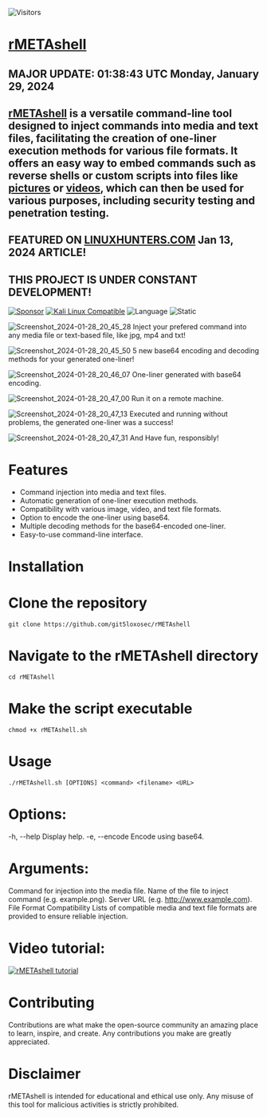 ![Visitors](https://api.visitorbadge.io/api/visitors?path=https%3A%2F%2Fgithub.com%2Fgit5loxosec%2FrMETAshell%2F&label=Repo%20visits&countColor=%23263759)
# [rMETAshell](https://github.com/git5loxosec/rMETAshell/blob/main/README.md#rmetashell)
## MAJOR UPDATE: 01:38:43 UTC Monday, January 29, 2024
## [rMETAshell](https://github.com/git5loxosec/rMETAshell/blob/main/README.md#rmetashell-is-a-versatile-command-line-tool-designed-to-inject-commands-into-media-and-text-files-facilitating-the-creation-of-one-liner-execution-methods-for-various-file-formats-it-offers-an-easy-way-to-embed-commands-such-as-reverse-shells-or-custom-scripts-into-files-like-pictures-or-videos-which-can-then-be-used-for-various-purposes-including-security-testing-and-penetration-testing) is a versatile command-line tool designed to inject commands into media and text files, facilitating the creation of one-liner execution methods for various file formats. It offers an easy way to embed commands such as reverse shells or custom scripts into files like [pictures](https://github.com/git5loxosec/rMETAshell/blob/main/README.md#rmetashell-is-a-versatile-command-line-tool-designed-to-inject-commands-into-media-and-text-files-facilitating-the-creation-of-one-liner-execution-methods-for-various-file-formats-it-offers-an-easy-way-to-embed-commands-such-as-reverse-shells-or-custom-scripts-into-files-like-pictures-or-videos-which-can-then-be-used-for-various-purposes-including-security-testing-and-penetration-testing) or [videos](https://github.com/git5loxosec/rMETAshell/blob/main/README.md#rmetashell-is-a-versatile-command-line-tool-designed-to-inject-commands-into-media-and-text-files-facilitating-the-creation-of-one-liner-execution-methods-for-various-file-formats-it-offers-an-easy-way-to-embed-commands-such-as-reverse-shells-or-custom-scripts-into-files-like-pictures-or-videos-which-can-then-be-used-for-various-purposes-including-security-testing-and-penetration-testing), which can then be used for various purposes, including security testing and penetration testing.
## FEATURED ON [LINUXHUNTERS.COM](https://www.linuxhunters.com/2024/01/metashell-injecting-commands-via.html) Jan 13, 2024 ARTICLE!
## THIS PROJECT IS UNDER CONSTANT DEVELOPMENT!

[![Sponsor](https://img.shields.io/badge/Sponsor-%E2%9D%A4-red)](https://github.com/sponsors/git5loxosec) [![Kali Linux Compatible](https://img.shields.io/badge/Kali%20Linux-Compatible-brightgreen)](https://www.kali.org/)
 ![Language](https://img.shields.io/badge/Language-Bash-green.svg)
![Static](https://img.shields.io/badge/License-AGPL_3.0-gold.svg)

![Screenshot_2024-01-28_20_45_28](https://github.com/git5loxosec/rMETAshell/assets/137344845/2d4fa9a2-30aa-4c4b-a48d-b5ae66f8f0c9)
Inject your prefered command into any media file or text-based file, like jpg, mp4 and txt!

![Screenshot_2024-01-28_20_45_50](https://github.com/git5loxosec/rMETAshell/assets/137344845/2974609e-fe2e-46f7-833e-479f0e256d7c)
5 new base64 encoding and decoding methods for your generated one-liner!

![Screenshot_2024-01-28_20_46_07](https://github.com/git5loxosec/rMETAshell/assets/137344845/b0754cff-752b-4b2c-bd2a-1ca29e423030)
One-liner generated with base64 encoding.

![Screenshot_2024-01-28_20_47_00](https://github.com/git5loxosec/rMETAshell/assets/137344845/9a643174-8e80-4cce-bb0d-871a0abcf793)
Run it on a remote machine.

![Screenshot_2024-01-28_20_47_13](https://github.com/git5loxosec/rMETAshell/assets/137344845/5386ee24-b646-441f-b745-f69fe221e5ec)
Executed and running without problems, the generated one-liner was a success!

![Screenshot_2024-01-28_20_47_31](https://github.com/git5loxosec/rMETAshell/assets/137344845/0cd78a77-c0d0-4d16-ab4d-90956412c960)
And Have fun, responsibly!

# Features
- Command injection into media and text files.
- Automatic generation of one-liner execution methods.
- Compatibility with various image, video, and text file formats.
- Option to encode the one-liner using base64.
- Multiple decoding methods for the base64-encoded one-liner.
- Easy-to-use command-line interface.

# Installation

# Clone the repository
```
git clone https://github.com/git5loxosec/rMETAshell
```

# Navigate to the rMETAshell directory
```
cd rMETAshell
```

# Make the script executable
```
chmod +x rMETAshell.sh
```

# Usage

```
./rMETAshell.sh [OPTIONS] <command> <filename> <URL>
```

# Options:
-h, --help           Display help.
-e, --encode         Encode using base64.

# Arguments:
<command>            Command for injection into the media file.
<filename>           Name of the file to inject command (e.g. example.png).
<URL>                Server URL (e.g. http://www.example.com).
File Format Compatibility
Lists of compatible media and text file formats are provided to ensure reliable injection.

# Video tutorial:
[![rMETAshell tutorial](https://img.youtube.com/vi/pNptr0LkrNk/0.jpg)](https://www.youtube.com/watch?v=pNptr0LkrNk)

# Contributing
Contributions are what make the open-source community an amazing place to learn, inspire, and create. Any contributions you make are greatly appreciated.

# Disclaimer
rMETAshell is intended for educational and ethical use only. Any misuse of this tool for malicious activities is strictly prohibited.

